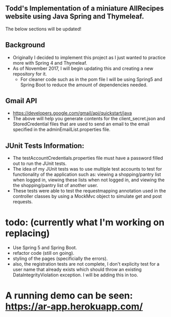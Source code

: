 ## Todd's Implementation of a miniature AllRecipes website using Java Spring and Thymeleaf.
The below sections will be updated!

## Background
- Originally I decided to implement this project as I just wanted to practice more with Spring 4 and Thymeleaf.
- As of November 2017, I will begin updating this and creating a new repository for it.
  - For cleaner code such as in the pom file I will be using Spring5 and Spring Boot to reduce the amount of dependencies needed.


## Gmail API 

- https://developers.google.com/gmail/api/quickstart/java
- The above will help you generate contents for the client_secret.json and StoredCredential files that are used to send an email to the email specified in the adminEmailList.properties file.

## JUnit Tests Information:

- The testAccountCredentials.properties file must have a password filled out to run the JUnit tests.
- The idea of my JUnit tests was to use multiple test accounts to test for functionality of the application such as: viewing a shopping/pantry list when logged in, viewing these lists when not logged in, and viewing the the shopping/pantry list of another user.
- These tests were able to test the requestmapping annotation used in the controller classes by using a MockMvc object to simulate get and post requests.

# todo: (currently what I'm working on replacing)

- Use Spring 5 and Spring Boot.
- refactor code (still on going).
- styling of the pages (specificially the errors).
- also, the registration tests are not complete, I don't explicity test for a user name that already exists which should throw an existing DataIntegrityViolation exception. I will be adding this in too.



# A running demo can be seen: https://ar-app.herokuapp.com/
